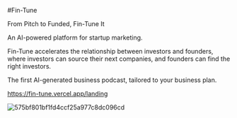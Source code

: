 #Fin-Tune

From Pitch to Funded, Fin-Tune It

An AI-powered platform for startup marketing.

Fin-Tune accelerates the relationship between investors and founders, where investors can source their next companies, and founders can find the right investors.

The first AI-generated business podcast, tailored to your business plan.


https://fin-tune.vercel.app/landing

![575bf801bf1fd4ccf25a977c8dc096cd](https://github.com/user-attachments/assets/39d02148-38bb-4b48-9798-3c2150037dd6)

